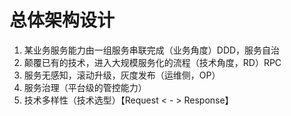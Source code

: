 # 总体架构设计

1. 某业务服务能力由一组服务串联完成（业务角度）DDD，服务自治
2. 颠覆已有的技术，进入大规模服务化的流程（技术角度，RD）RPC
3. 服务无感知，滚动升级，灰度发布（运维侧，OP）
4. 服务治理（平台级的管控能力）
5. 技术多样性（技术选型）【Request < - > Response】
